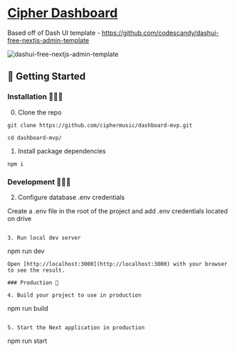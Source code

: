 # [Cipher Dashboard]()
 Based off of Dash UI template - https://github.com/codescandy/dashui-free-nextjs-admin-template

![dashui-free-nextjs-admin-template](https://user-images.githubusercontent.com/68774600/231716707-3da30d19-b826-4692-b03a-fed41376d250.jpg)

 

##  🚀 Getting Started 

### Installation 👨🏻‍💻

0. Clone the repo

```
git clone https://github.com/ciphermusic/dashboard-mvp.git
```
```
cd dashboard-mvp/
```

1. Install package dependencies

```
npm i
```

### Development 👨🏻‍💻
2. Configure database .env credentials

Create a .env file in the root of the project and add .env credentials located on drive
```

3. Run local dev server

```
npm run dev
```
Open [http://localhost:3000](http://localhost:3000) with your browser to see the result.

### Production 🚀

4. Build your project to use in production

```
npm run build
```

5. Start the Next application in production

```
npm run start
```



